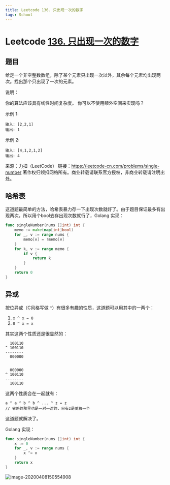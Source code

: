 ```yaml
---
title: Leetcode 136. 只出现一次的数字
tags: School
---
```


# Leetcode [136. 只出现一次的数字](https://leetcode-cn.com/problems/single-number/)

## 题目

给定一个非空整数数组，除了某个元素只出现一次以外，其余每个元素均出现两次。找出那个只出现了一次的元素。

说明：

你的算法应该具有线性时间复杂度。 你可以不使用额外空间来实现吗？

示例 1:

```
输入: [2,2,1]
输出: 1
```


示例 2:

```
输入: [4,1,2,1,2]
输出: 4
```

来源：力扣（LeetCode）
链接：https://leetcode-cn.com/problems/single-number
著作权归领扣网络所有。商业转载请联系官方授权，非商业转载请注明出处。

## 哈希表

这道题最简单的方法，哈希表暴力存一下出现次数就好了。由于题目保证最多有出现两次，所以用个bool去存出现次数就行了，Golang 实现：

```go
func singleNumber(nums []int) int {
    memo := make(map[int]bool)
    for _, v := range nums {
        memo[v] = !memo[v]
    } 
    for k, v := range memo {
        if v {
            return k
        }
    }
    return 0
}
```

## 异或

按位异或（C风格写做 `^`）有很多有趣的性质，这道题可以用其中的一两个：

1. `x ^ x = 0`
2. `0 ^ x = x`

其实这两个性质还是很显然的：

```
  100110
^ 100110
--------
  000000
  
  
  000000
^ 100110
--------
  100110
```

这两个性质合在一起就有：

```
a ^ a ^ b ^ b ^ ... ^ z = z
// 省略的那里也是一对一对的，只有z是单独一个
```

这道题就解决了。

Golang 实现：

```go
func singleNumber(nums []int) int {
    x := 0
    for _, v := range nums {
        x ^= v
    }
    return x
}
```

![image-20200408150554908](https://tva1.sinaimg.cn/large/00831rSTgy1gdmdhgx8xwj317x0u04qd.jpg)

